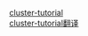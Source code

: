 [cluster-tutorial](https://redis.io/topics/cluster-tutorial)   
[cluster-tutorial翻译](http://redisdoc.com/topic/cluster-spec.html)

